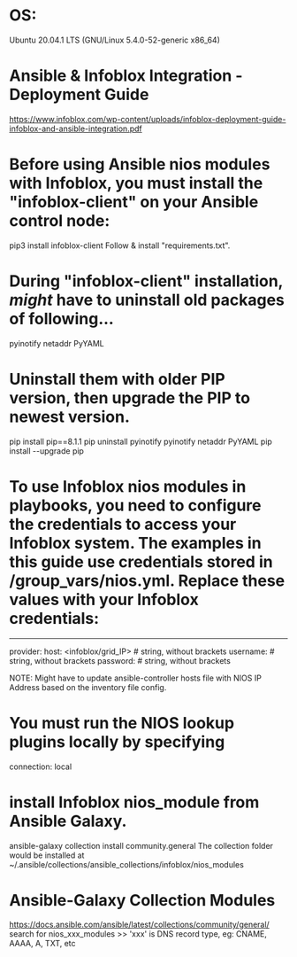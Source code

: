 # OS: 
Ubuntu 20.04.1 LTS (GNU/Linux 5.4.0-52-generic x86_64)

# Ansible & Infoblox Integration - Deployment Guide
https://www.infoblox.com/wp-content/uploads/infoblox-deployment-guide-infoblox-and-ansible-integration.pdf

# Before using Ansible nios modules with Infoblox, you must install the "infoblox-client" on your Ansible control node:
pip3 install infoblox-client
Follow & install "requirements.txt".

# During "infoblox-client" installation, *might* have to uninstall old packages of following...
pyinotify
netaddr
PyYAML

# Uninstall them with older PIP version, then upgrade the PIP to newest version.
pip install pip==8.1.1
pip uninstall pyinotify pyinotify netaddr PyYAML
pip install --upgrade pip


# To use Infoblox nios modules in playbooks, you need to configure the credentials to access your Infoblox system. The examples in this guide use credentials stored in <playbookdir>/group_vars/nios.yml. Replace these values with your Infoblox credentials:
---
provider:
  host: <infoblox/grid_IP> # string, without brackets
  username: <username> # string, without brackets
  password: <password> # string, without brackets

NOTE: Might have to update ansible-controller hosts file with NIOS IP Address based on the inventory file config.

# You must run the NIOS lookup plugins locally by specifying 
connection: local

# install Infoblox nios_module from Ansible Galaxy.
ansible-galaxy collection install community.general
The collection folder would be installed at ~/.ansible/collections/ansible_collections/infoblox/nios_modules

# Ansible-Galaxy Collection Modules
https://docs.ansible.com/ansible/latest/collections/community/general/
search for nios_xxx_modules >> 'xxx' is DNS record type, eg: CNAME, AAAA, A, TXT, etc
